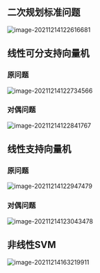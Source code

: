 ## 二次规划标准问题

![image-20211214122616681](https://cdn.jsdelivr.net/gh/QYHcrossover/blog-imgbed//blogimg/image-20211214122616681.png)

## 线性可分支持向量机

### 原问题

<img src="https://cdn.jsdelivr.net/gh/QYHcrossover/blog-imgbed//blogimg/image-20211214122734566.png" alt="image-20211214122734566" style="zoom:;" />

### 对偶问题

<img src="https://cdn.jsdelivr.net/gh/QYHcrossover/blog-imgbed//blogimg/image-20211214122841767.png" alt="image-20211214122841767"  />

## 线性支持向量机

### 原问题

<img src="https://cdn.jsdelivr.net/gh/QYHcrossover/blog-imgbed//blogimg/image-20211214122947479.png" alt="image-20211214122947479" style="zoom:;" />

### 对偶问题

<img src="https://cdn.jsdelivr.net/gh/QYHcrossover/blog-imgbed//blogimg/image-20211214123043478.png" alt="image-20211214123043478"  />

## 非线性SVM

![image-20211214163219911](https://cdn.jsdelivr.net/gh/QYHcrossover/blog-imgbed//blogimg/image-20211214163219911.png)